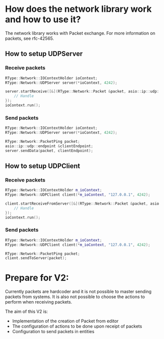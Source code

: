 # How does the network library work and how to use it?

The network library works with Packet exchange. For more information on packets, see rfc-42565.

## How to setup UDPServer

### Receive packets
```C++
RType::Network::IOContextHolder ioContext;
RType::Network::UDPServer server(*ioContext, 4242);

server.startReceive([&](RType::Network::Packet &packet, asio::ip::udp::endpoint &endpoint) {
    // Handle
});
ioContext.run();
```

### Send packets
```C++
RType::Network::IOContextHolder ioContext;
RType::Network::UDPServer server(*ioContext, 4242);

RType::Network::PacketPing packet;
asio::ip::udp::endpoint &clientEndpoint;
server.sendData(packet, clientEndpoint);
```

## How to setup UDPClient

### Receive packets
```C++
RType::Network::IOContextHolder m_ioContext;
RType::Network::UDPClient client(*m_ioContext, "127.0.0.1", 4242);

client.startReceiveFromServer([&](RType::Network::Packet &packet, asio::ip::udp::endpoint &endpoint) {
    // Handle
});
ioContext.run();
```

### Send packets
```C++
RType::Network::IOContextHolder m_ioContext;
RType::Network::UDPClient client(*m_ioContext, "127.0.0.1", 4242);

RType::Network::PacketPing packet;
client.sendToServer(packet);
```

# Prepare for V2:
Currently packets are hardcoder and it is not possible to master sending packets from systems. It is also not possible to choose the actions to perform when receiving packets.

The aim of this V2 is:
- Implementation of the creation of Packet from editor
- The configuration of actions to be done upon receipt of packets
- Configuration to send packets in entities